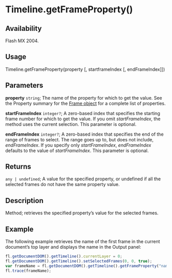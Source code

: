 # Timeline.getFrameProperty()

## Availability

Flash MX 2004.

## Usage

Timeline.getFrameProperty(property \[, startframeIndex \[, endFrameIndex\]\])

## Parameters

**property** `string`; The name of the property for which to get the value. See the Property summary for the [Frame object](../Frame_object/Frame_summary.md) for a complete list of properties.

**startFrameIndex** `integer?`; A zero-based index that specifies the starting frame number for which to get the value. If you omit
*startFrameIndex*, the method uses the current selection. This parameter is optional.

**endFrameIndex** `integer?`; A zero-based index that specifies the end of the range of frames to select. The range goes up to, but does not include, *endFrameIndex*. If you specify only *startFrameIndex*, *endFrameIndex* defaults to the value of *startFrameIndex*. This parameter is optional.

## Returns

`any | undefined`; A value for the specified property, or undefined if all the selected frames do not have the same property value.

## Description

Method; retrieves the specified property’s value for the selected frames.

## Example

The following example retrieves the name of the first frame in the current document’s top layer and displays the name in the Output panel:

```javascript
fl.getDocumentDOM().getTimeline().currentLayer = 0;
fl.getDocumentDOM().getTimeline().setSelectedFrames(0, 0, true);
var frameName = fl.getDocumentDOM().getTimeline().getFrameProperty("name");
fl.trace(frameName);
```
